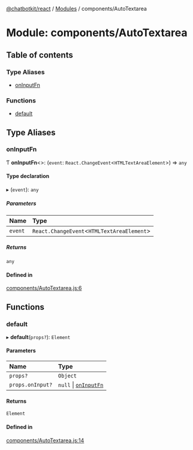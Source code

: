 [@chatbotkit/react](../README.md) / [Modules](../modules.md) / components/AutoTextarea

# Module: components/AutoTextarea

## Table of contents

### Type Aliases

- [onInputFn](components_AutoTextarea.md#oninputfn)

### Functions

- [default](components_AutoTextarea.md#default)

## Type Aliases

### onInputFn

Ƭ **onInputFn**\<\>: (`event`: `React.ChangeEvent`\<`HTMLTextAreaElement`\>) => `any`

#### Type declaration

▸ (`event`): `any`

##### Parameters

| Name | Type |
| :------ | :------ |
| `event` | `React.ChangeEvent`\<`HTMLTextAreaElement`\> |

##### Returns

`any`

#### Defined in

[components/AutoTextarea.js:6](https://github.com/chatbotkit/node-sdk/blob/b5ebcd8/packages/react/src/components/AutoTextarea.js#L6)

## Functions

### default

▸ **default**(`props?`): `Element`

#### Parameters

| Name | Type |
| :------ | :------ |
| `props?` | `Object` |
| `props.onInput?` | ``null`` \| [`onInputFn`](components_AutoTextarea.md#oninputfn) |

#### Returns

`Element`

#### Defined in

[components/AutoTextarea.js:14](https://github.com/chatbotkit/node-sdk/blob/b5ebcd8/packages/react/src/components/AutoTextarea.js#L14)
